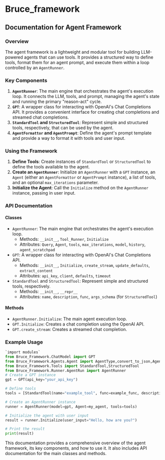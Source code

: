 # Bruce_framework

## Documentation for Agent Framework

### Overview

The agent framework is a lightweight and modular tool for building LLM-powered agents that can use tools. It provides a structured way to define tools, format them for an agent prompt, and execute them within a loop controlled by an `AgentRunner`.

### Key Components

1.  **`AgentRunner`**: The main engine that orchestrates the agent's execution loop. It connects the LLM, tools, and prompt, managing the agent's state and running the primary "reason-act" cycle.
2.  **`GPT`**: A wrapper class for interacting with OpenAI's Chat Completions API. It provides a convenient interface for creating chat completions and streamed chat completions.
3.  **`StandardTool` and `StructuredTool`**: Represent simple and structured tools, respectively, that can be used by the agent.
4.  **`AgentFormattor` and `AgentPrompt`**: Define the agent's prompt template and provide a way to format it with tools and user input.

### Using the Framework

1.  **Define Tools**: Create instances of `StandardTool` or `StructuredTool` to define the tools available to the agent.
2.  **Create an `AgentRunner`**: Initialize an `AgentRunner` with a `GPT` instance, an `Agent` (either an `AgentFormattor` or `AgentPrompt` instance), a list of tools, and an optional `max_iterations` parameter.
3.  **Initialize the Agent**: Call the `Initialize` method on the `AgentRunner` instance, passing in user input.

### API Documentation

#### Classes

*   `AgentRunner`: The main engine that orchestrates the agent's execution loop.
    *   Methods: `__init__`, `Tool_Runner`, `Initialize`
    *   Attributes: `Query`, `Agent`, `tools`, `max_iterations`, `model`, `history`, `agent_scratchpad`
*   `GPT`: A wrapper class for interacting with OpenAI's Chat Completions API.
    *   Methods: `__init__`, `Initialize`, `create_stream`, `update_defaults`, `extract_content`
    *   Attributes: `api_key`, `client`, `defaults`, `timeout`
*   `StandardTool` and `StructuredTool`: Represent simple and structured tools, respectively.
    *   Methods: `__init__`, `__repr__`
    *   Attributes: `name`, `description`, `func`, `args_schema` (for `StructuredTool`)

#### Methods

*   `AgentRunner.Initialize`: The main agent execution loop.
*   `GPT.Initialize`: Creates a chat completion using the OpenAI API.
*   `GPT.create_stream`: Creates a streamed chat completion.

### Example Usage

```python
`import modules`
from Bruce_Framework.ChatModel import GPT
from Bruce_Framework.Agents.Agent import AgentType,convert_to_json,AgentPrompt
from Bruce_Framework.Tools import StandardTool,StructuredTool
from Bruce_Framework.Runner.AgentRun import AgentRunner
# Create a GPT instance
gpt = GPT(api_key="your_api_key")

# Define tools
tools = [StandardTool(name="example_tool", func=example_func, description="An example tool")]

# Create an AgentRunner instance
runner = AgentRunner(model=gpt, Agent=my_agent, tools=tools)

# Initialize the agent with user input
result = runner.Initialize(user_input="Hello, how are you?")

# Print the result
print(result)
```

This documentation provides a comprehensive overview of the agent framework, its key components, and how to use it. It also includes API documentation for the main classes and methods.

